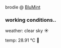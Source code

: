 brodie @ [BluMint](https://www.linkedin.com/company/blumint-io/)

<!--weather_start-->
### working conditions..

weather: clear sky ☀️

temp: 28.91 °C 🥶

<!--weather_end-->
